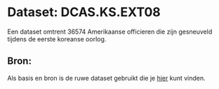 # Dataset: DCAS.KS.EXT08

Een dataset omtrent 36574 Amerikaanse officieren die zijn gesneuveld tijdens de eerste koreanse oorlog. 


## Bron: 
Als basis en bron is de ruwe dataset gebruikt die je [hier](https://catalog.archives.gov/id/2240988) kunt vinden.